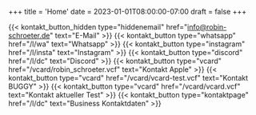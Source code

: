 +++
title = 'Home'
date = 2023-01-01T08:00:00-07:00
draft = false
+++

{{< kontakt_button_hidden type="hiddenemail" href="info@robin-schroeter.de" text="E-Mail" >}}
{{< kontakt_button type="whatsapp" href="/l/wa" text="Whatsapp" >}}
{{< kontakt_button type="instagram" href="/l/insta" text="Instagram" >}}
{{< kontakt_button type="discord" href="/l/dc" text="Discord" >}}
{{< kontakt_button type="vcard" href="/vcard/robin_schroeter.vcf" text="Kontakt Apple" >}} <!-- APPLE --> 
{{< kontakt_button type="vcard" href="/vcard/vcard-test.vcf" text="Kontakt BUGGY" >}} <!-- Android/Universell -->
{{< kontakt_button type="vcard" href="/vcard/vcard.vcf" text="Kontakt aktueller Test" >}} <!-- Android/Universell -->
{{< kontakt_button type="kontaktpage" href="/l/dc" text="Business Kontaktdaten" >}}
